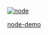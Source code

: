 <a data-fancybox title="node" href="https://img-blog.csdnimg.cn/20200509094658285.jpg">![node](https://img-blog.csdnimg.cn/20200509094658285.jpg)</a>

[node-demo](https://github.com/KoWhite/node-demo)